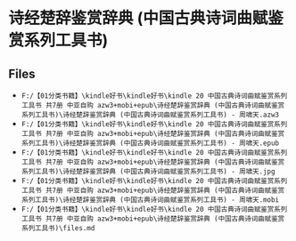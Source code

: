 # 诗经楚辞鉴赏辞典 (中国古典诗词曲赋鉴赏系列工具书)

## Files

- `F:/【01分类书籍】\kindle好书\kindle好书\kindle 20 中国古典诗词曲赋鉴赏系列工具书 共7册 中亚自购 azw3+mobi+epub\诗经楚辞鉴赏辞典 (中国古典诗词曲赋鉴赏系列工具书)\诗经楚辞鉴赏辞典 (中国古典诗词曲赋鉴赏系列工具书) - 周啸天.azw3`
- `F:/【01分类书籍】\kindle好书\kindle好书\kindle 20 中国古典诗词曲赋鉴赏系列工具书 共7册 中亚自购 azw3+mobi+epub\诗经楚辞鉴赏辞典 (中国古典诗词曲赋鉴赏系列工具书)\诗经楚辞鉴赏辞典 (中国古典诗词曲赋鉴赏系列工具书) - 周啸天.epub`
- `F:/【01分类书籍】\kindle好书\kindle好书\kindle 20 中国古典诗词曲赋鉴赏系列工具书 共7册 中亚自购 azw3+mobi+epub\诗经楚辞鉴赏辞典 (中国古典诗词曲赋鉴赏系列工具书)\诗经楚辞鉴赏辞典 (中国古典诗词曲赋鉴赏系列工具书) - 周啸天.jpg`
- `F:/【01分类书籍】\kindle好书\kindle好书\kindle 20 中国古典诗词曲赋鉴赏系列工具书 共7册 中亚自购 azw3+mobi+epub\诗经楚辞鉴赏辞典 (中国古典诗词曲赋鉴赏系列工具书)\诗经楚辞鉴赏辞典 (中国古典诗词曲赋鉴赏系列工具书) - 周啸天.mobi`
- `F:/【01分类书籍】\kindle好书\kindle好书\kindle 20 中国古典诗词曲赋鉴赏系列工具书 共7册 中亚自购 azw3+mobi+epub\诗经楚辞鉴赏辞典 (中国古典诗词曲赋鉴赏系列工具书)\files.md`
